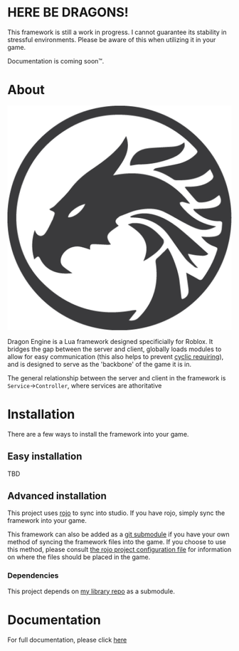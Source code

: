 # HERE BE DRAGONS!
This framework is still a work in progress. I cannot guarantee its stability in stressful environments. Please be aware of this when utilizing it in your game.

Documentation is coming soon™.

# About
![](images/Dragon_Engine_Logo.png)

Dragon Engine is a Lua framework designed specificially for Roblox.
It bridges the gap between the server and client, globally loads modules to allow for easy communication (this also helps to prevent [cyclic requiring](https://en.wikipedia.org/wiki/Circular_dependency)), and is designed to serve as the 'backbone' of the game it is in.

The general relationship between the server and client in the framework is `Service`->`Controller`, where services are athoritative 

# Installation
There are a few ways to install the framework into your game.

## Easy installation
TBD

## Advanced installation
This project uses [rojo](https://github.com/LPGhatguy/rojo) to sync into studio. If you have rojo, simply sync the framework into your game.

This framework can also be added as a [git submodule](https://git-scm.com/book/en/v2/Git-Tools-Submodules) if you have your own method of syncing the framework files into the game. If you choose to use this method, please consult [the rojo project configuration file](default.project.json) for information on where the files should be placed in the game.

### Dependencies
This project depends on [my library repo](https://github.com/Reshiram110/Roblox-LibModules) as a submodule.

# Documentation
For full documentation, please click [here](https://Reshiram110.github.io/Dragon-Engine)